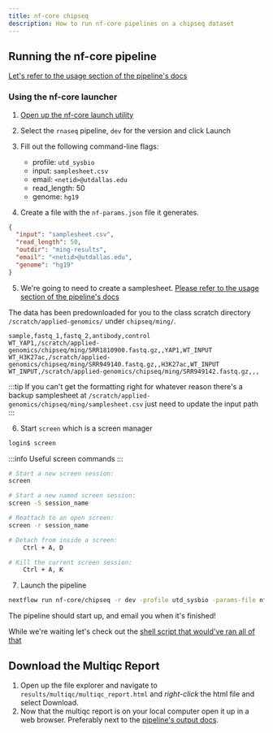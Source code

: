 ```yaml
---
title: nf-core chipseq
description: How to run nf-core pipelines on a chipseq dataset
---
```


## Running the nf-core pipeline

[Let's refer to the usage section of the pipeline's docs](https://nf-co.re/rnaseq/dev/usage)

### Using the nf-core launcher

1. [Open up the nf-core launch utility](https://nf-co.re/launch?)
2. Select the `rnaseq` pipeline, `dev` for the version and click Launch
3. Fill out the following command-line flags:

   - profile: `utd_sysbio`
   - input: `samplesheet.csv`
   - email: `<netid>@utdallas.edu`
   - read_length: 50
   - genome: `hg19`

4. Create a file with the `nf-params.json` file it generates.

```json title="nf-params.json"
{
  "input": "samplesheet.csv",
  "read_length": 50,
  "outdir": "ming-results",
  "email": "<netid>@utdallas.edu",
  "genome": "hg19"
}
```

5. We're going to need to create a samplesheet. [Please refer to the usage section of the pipeline's docs](https://nf-co.re/chipseq/dev/usage)

The data has been predownloaded for you to the class scratch directory
`/scratch/applied-genomics/` under `chipseq/ming/`.

```csv title="samplesheet.csv"
sample,fastq_1,fastq_2,antibody,control
WT_YAP1,/scratch/applied-genomics/chipseq/ming/SRR1810900.fastq.gz,,YAP1,WT_INPUT
WT_H3K27ac,/scratch/applied-genomics/chipseq/ming/SRR949140.fastq.gz,,H3K27ac,WT_INPUT
WT_INPUT,/scratch/applied-genomics/chipseq/ming/SRR949142.fastq.gz,,,
```

:::tip
If you can't get the formatting right for whatever reason there's a backup samplesheet at `/scratch/applied-genomics/chipseq/ming/samplesheet.csv` just need to update the input path
:::

6. Start `screen` which is a screen manager

```bash
login$ screen
```

:::info
Useful screen commands
:::

```bash
# Start a new screen session:
screen

# Start a new named screen session:
screen -S session_name

# Reattach to an open screen:
screen -r session_name

# Detach from inside a screen:
    Ctrl + A, D

# Kill the current screen session:
    Ctrl + A, K
```

7. Launch the pipeline

```bash
nextflow run nf-core/chipseq -r dev -profile utd_sysbio -params-file nf-params.json
```

The pipeline should start up, and email you when it's finished!

While we're waiting let's check out the [shell script that would've ran all of that](https://www.biostarhandbook.com/ming-tangs-guide-to-chip-seq-analysis.html#shell-script-comes-to-rescue)

## Download the Multiqc Report

1. Open up the file explorer and navigate to
   `results/multiqc/multiqc_report.html` and _right-click_ the html
   file and select Download.
2. Now that the multiqc report is on your local computer open it up in a web
   browser. Preferably next to the [pipeline's output
   docs](https://nf-co.re/chipseq/dev/output).

